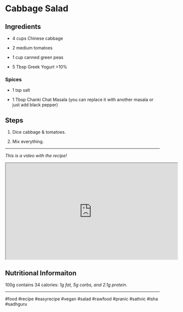 # Cabbage Salad

## Ingredients

* 4 cups Chinese cabbage
    
* 2 medium tomatoes
    
* 1 cup canned green peas
    
* 5 Tbsp Greek Yogurt &gt;10%
    

### Spices

* 1 tsp salt
    
* 1 Tbsp Chanki Chat Masala (you can replace it with another masala or just add black pepper)
    

## Steps

1. Dice cabbage & tomatoes.
    
2. Mix everything.
    

---

*This is a video with the recipe!*

<iframe width="560" height="315" src="https://www.youtube.com/embed/cvq4h7mmdXg"></iframe>

## **Nutritional Informaiton**

100g contains 34 calories: *1g fat, 5g carbs, and 2.1g protein*.

---

#food #recipe #easyrecipe #vegan #salad #rawfood #pranic #sattvic #isha #sadhguru
